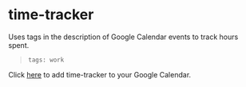 # time-tracker

Uses tags in the description of Google Calendar events to track hours spent.

>``` tags: work ```

Click [here](https://www.google.com/calendar/render?gadgeturl=https://raw.githubusercontent.com/reedcwilson/time-tracker/master/time-tracker-tags.xml) to add time-tracker to your Google Calendar.
